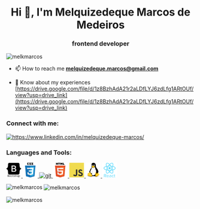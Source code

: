 <h1 align="center">Hi 👋, I'm Melquizedeque Marcos de Medeiros</h1>
<h3 align="center"> frontend developer </h3>

<p align="left"> <img src="https://komarev.com/ghpvc/?username=melkmarcos&label=Profile%20views&color=0e75b6&style=flat" alt="melkmarcos" /> </p>

- 📫 How to reach me **melquizedeque.marcos@gmail.com**

- 📄 Know about my experiences [https://drive.google.com/file/d/1z8BzhAdA21r2aLDfLYJ6zdLfg1ARtOUf/view?usp=drive_link](https://drive.google.com/file/d/1z8BzhAdA21r2aLDfLYJ6zdLfg1ARtOUf/view?usp=drive_link)

<h3 align="left">Connect with me:</h3>
<p align="left">
<a href="https://www.linkedin.com/in/melquizedeque-marcos/" target="blank"><img align="center" src="https://raw.githubusercontent.com/rahuldkjain/github-profile-readme-generator/master/src/images/icons/Social/linked-in-alt.svg" alt="https://www.linkedin.com/in/melquizedeque-marcos/" height="30" width="40" /></a>
</p>

<h3 align="left">Languages and Tools:</h3>
<p align="left"> <a href="https://getbootstrap.com" target="_blank" rel="noreferrer"> <img src="https://raw.githubusercontent.com/devicons/devicon/master/icons/bootstrap/bootstrap-plain-wordmark.svg" alt="bootstrap" width="40" height="40"/> </a> <a href="https://www.w3schools.com/css/" target="_blank" rel="noreferrer"> <img src="https://raw.githubusercontent.com/devicons/devicon/master/icons/css3/css3-original-wordmark.svg" alt="css3" width="40" height="40"/> </a> <a href="https://git-scm.com/" target="_blank" rel="noreferrer"> <img src="https://www.vectorlogo.zone/logos/git-scm/git-scm-icon.svg" alt="git" width="40" height="40"/> </a> <a href="https://www.w3.org/html/" target="_blank" rel="noreferrer"> <img src="https://raw.githubusercontent.com/devicons/devicon/master/icons/html5/html5-original-wordmark.svg" alt="html5" width="40" height="40"/> </a> <a href="https://developer.mozilla.org/en-US/docs/Web/JavaScript" target="_blank" rel="noreferrer"> <img src="https://raw.githubusercontent.com/devicons/devicon/master/icons/javascript/javascript-original.svg" alt="javascript" width="40" height="40"/> </a> <a href="https://www.linux.org/" target="_blank" rel="noreferrer"> <img src="https://raw.githubusercontent.com/devicons/devicon/master/icons/linux/linux-original.svg" alt="linux" width="40" height="40"/> </a> <a href="https://reactjs.org/" target="_blank" rel="noreferrer"> <img src="https://raw.githubusercontent.com/devicons/devicon/master/icons/react/react-original-wordmark.svg" alt="react" width="40" height="40"/> </a> </p>

<p><img align="left" src="https://github-readme-stats.vercel.app/api/top-langs?username=melkmarcos&show_icons=true&locale=en&layout=compact" alt="melkmarcos" /></p>

<p>&nbsp;<img align="center" src="https://github-readme-stats.vercel.app/api?username=melkmarcos&show_icons=true&locale=en" alt="melkmarcos" /></p>

<p><img align="center" src="https://github-readme-streak-stats.herokuapp.com/?user=melkmarcos&" alt="melkmarcos" /></p>
